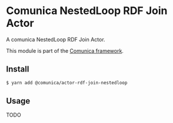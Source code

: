 # Comunica NestedLoop RDF Join Actor

A comunica NestedLoop RDF Join Actor.

This module is part of the [Comunica framework](https://github.com/comunica/comunica).

## Install

```bash
$ yarn add @comunica/actor-rdf-join-nestedloop
```

## Usage

TODO
